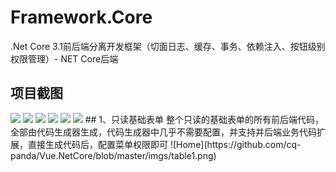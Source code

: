 # Framework.Core
.Net Core 3.1前后端分离开发框架（切面日志、缓存、事务、依赖注入、按钮级别权限管理）-   NET Core后端
## 项目截图
<img src='https://raw.githubusercontent.com/Post781937858/Framework.Core/master/Framework.Core/images/uploader/Icon/main.PNG'>
<img src='https://raw.githubusercontent.com/Post781937858/Framework.Core/master/Framework.Core/images/uploader/Icon/main2.PNG'>
<img src='https://raw.githubusercontent.com/Post781937858/Framework.Core/master/Framework.Core/images/uploader/Icon/mian1.PNG'>
<img src='https://raw.githubusercontent.com/Post781937858/Framework.Core/master/Framework.Core/images/uploader/Icon/mian3.PNG'>
<img src='https://raw.githubusercontent.com/Post781937858/Framework.Core/master/Framework.Core/images/uploader/Icon/mian4.PNG'>
<img src='https://raw.githubusercontent.com/Post781937858/Framework.Core/master/Framework.Core/images/uploader/Icon/mian5.PNG'>
## 1、只读基础表单
整个只读的基础表单的所有前后端代码，全部由代码生成器生成，代码生成器中几乎不需要配置，并支持并后端业务代码扩展，直接生成代码后，配置菜单权限即可
![Home](https://github.com/cq-panda/Vue.NetCore/blob/master/imgs/table1.png)  
 
